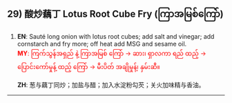 ## 29) 酸炒藕丁 Lotus Root Cube Fry (ကြာအမြစ်ကြော်)

1. **EN**: Sauté long onion with lotus root cubes; add salt and vinegar; add cornstarch and fry more; off heat add MSG and sesame oil.  
<span style="color:red">   **MY**: ကြက်သွန်အရှည် နဲ့ ကြာအမြစ် ကြော် → ဆား၊ ရှာလကာ ရည် ထည့် → ပြောင်းကော်မှုန့် ထည့် ကြော် → မီးပိတ် အချိုမှုန့်၊ နှမ်းဆီ။  </span>

   **ZH**: 葱与藕丁同炒；加盐与醋；加入水淀粉勾芡；关火加味精与香油。

---

<a id="r30"></a>
